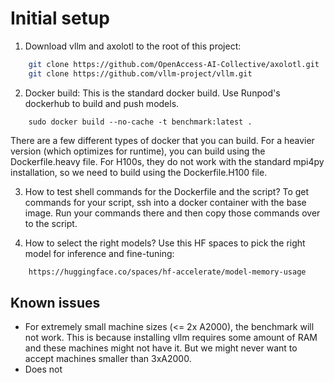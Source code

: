 # Initial setup

1. Download vllm and axolotl to the root of this project:

```bash
    git clone https://github.com/OpenAccess-AI-Collective/axolotl.git
    git clone https://github.com/vllm-project/vllm.git
```

2. Docker build:
This is the standard docker build. Use Runpod's dockerhub to build and push models.
```
    sudo docker build --no-cache -t benchmark:latest .
```
There are a few different types of docker that you can build. For a heavier version (which optimizes for runtime), you can build using the Dockerfile.heavy file. For H100s, they do not work with the standard mpi4py installation, so we need to build using the Dockerfile.H100 file.

3. How to test shell commands for the Dockerfile and the script?
To get commands for your script, ssh into a docker container with the base image. Run your commands there and then copy those commands over to the script.

4. How to select the right models?
Use this HF spaces to pick the right model for inference and fine-tuning:

```bash
    https://huggingface.co/spaces/hf-accelerate/model-memory-usage
```

## Known issues
- For extremely small machine sizes (<= 2x A2000), the benchmark will not work. This is because installing vllm requires some amount of RAM and these machines might not have it. But we might never want to accept machines smaller than 3xA2000.
- Does not 